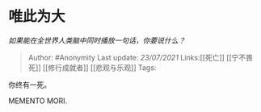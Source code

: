 # 唯此为大
*如果能在全世界人类脑中同时播放一句话，你要说什么？*

> Author: #Anonymity
> Last update: *23/07/2021*
> Links:[[死亡]] [[宁不畏死]] [[修行成就者]] [[悲观与乐观]]
> Tags:

你终有一死。

MEMENTO MORI.
